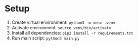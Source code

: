 # Setup

1. Create virtual environment: `python3 -m venv .venv`
2. Activate environment: `source venv/bin/activate`
3. Install all dependencies: `pip3 install -r requirements.txt`
4. Run main script: `python3 main.py`
